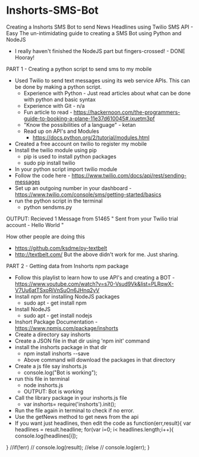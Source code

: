 # Inshorts-SMS-Bot
Creating a Inshorts SMS Bot to send News Headlines using Twilio SMS API - Easy
The un-intimidating guide to creating a SMS Bot using Python and NodeJS
 - I really haven't finished the NodeJS part but fingers-crossed! - DONE Hooray!
 
PART 1 - Creating a python script to send sms to my mobile
 - Used Twilio to send text messages using its web service APIs. This can be done by making a python script.
   - Experience with Python - Just read articles about what can be done with python and basic syntax
   - Experience with Git - n/a
   - Fun article to read - https://hackernoon.com/the-programmers-guide-to-booking-a-plane-11e37d610045#.ixuetm3pf
   - "Know the possibilities of a language" - ketan
   - Read up on API's and Modules
     - https://docs.python.org/2/tutorial/modules.html 
 - Created a free account on twilio to register my mobile
 - Install the twilio module using pip
   - pip is used to install python packages
   - sudo pip install twilio
 - In your python script import twilio module
 - Follow the code here - https://www.twilio.com/docs/api/rest/sending-messages
 - Set up an outgoing number in your dashboard - https://www.twilio.com/console/sms/getting-started/basics
 - run the python script in the terminal
   - python sendsms.py
 
 OUTPUT: Recieved 1 Message from 51465
 " Sent from your Twilio trial account - Hello World "
 
 How other people are doing this
  - https://github.com/ksdme/py-textbelt
  - http://textbelt.com/
  But the above didn't work for me. Just sharing.

PART 2 - Getting data from Inshorts npm package
 - Follow this playlist to learn how to use API's and creating a BOT - https://www.youtube.com/watch?v=s70-Vsud9Vk&list=PLRqwX-V7Uu6atTSxoRiVnSuOn6JHnq2yV
 - Install npm for installing NodeJS packages
   - sudo apt - get install npm
 - Install NodeJS
   - sudo apt - get install nodejs
 - Inshort Package Documentation - https://www.npmjs.com/package/inshorts
 - Create a directory say inshorts
 - Create a JSON file in that dir using 'npm init' command
 - install the inshorts package in that dir
   - npm install inshorts --save
   - Above command will download the packages in that directory
 - Create a js file say inshorts.js
   - console.log("Bot is working");
 - run this file in terminal
   - node inshorts.js
   - OUTPUT: Bot is working
 - Call the library package in your inshorts.js file
   - var inshorts= require('inshorts').init();
 - Run the file again in terminal to check if no error.
 - Use the getNews method to get news from the api
 - If you want just headlines, then edit the code as 
function(err,result){
 var headlines = result.headline;
 for(var i=0; i< headlines.length;i++){
 	console.log(headlines[i]);
		
 }
 //if(!err)
 //	console.log(result);
 //else
 //	console.log(err);
}
